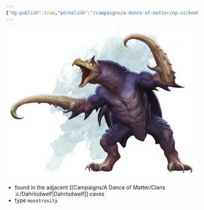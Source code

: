 ```yaml
---
{"dg-publish":true,"permalink":"/campaigns/a-dance-of-matter/np-cs/hooked-horror/"}
---
```


![attachments/hook-horror.jpg|hook-horror | 400](/img/user/attachments/hook-horror.jpg)
- found in the adjacent [[Campaigns/A Dance of Matter/Clans ⚔/Dahrlodwelf\|Dahrlodwelf]] caves
- type `monstrosity`
